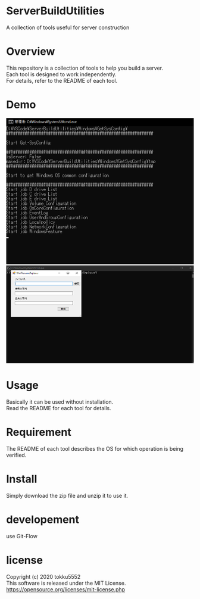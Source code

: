 # ServerBuildUtilities
A collection of tools useful for server construction

# Overview
This repository is a collection of tools to help you build a server.  
Each tool is designed to work independently.  
For details, refer to the README of each tool.

# Demo
![Screenshot showing ServerBuildUtilites for Get-SysConfig.ps1](docs/images/GetSysconfigwin.png "Demo Get-SysConfig.ps1")  
![Screenshot showing ServerBuildUtilites for WinFilenameReplacer.ps1](docs/images/WinFilenameReplacer.png "Demo WinFilenameReplacer.ps1")

# Usage
Basically it can be used without installation.  
Read the README for each tool for details.

# Requirement
The README of each tool describes the OS for which operation is being verified.  

# Install
Simply download the zip file and unzip it to use it.

# developement
use Git-Flow

# license
Copyright (c) 2020 tokku5552  
This software is released under the MIT License.  
https://opensource.org/licenses/mit-license.php
